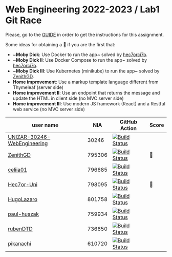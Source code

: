 # Web Engineering 2022-2023 / Lab1 Git Race

Please, go to the [GUIDE](docs/GUIDE.md) in order to get the instructions for this assignment.

Some ideas for obtaining a :gift: if you are the first that:

- ~**Moby Dick**: Use Docker to run the app~ solved by [hec7orci7o](https://github.com/Hec7or-Uni/lab1-git-race).
- ~**Moby Dick II**: Use Docker Compose to run the app~ solved by [hec7orci7o](https://github.com/Hec7or-Uni/lab1-git-race).
- ~**Moby Dick III**: Use Kubernetes (minikube) to run the app~ solved by [ZenithGD](https://github.com/ZenithGD/lab1-git-race).
- **Home improvement**: Use a markup template language different from Thymeleaf (server side)
- **Home improvement II**: Use an endpoint that returns the message and update the HTML in client side (no MVC server side)
- **Home improvement III**: Use modern JS framework (React) and a Restful web service (no MVC server side)

user name | NIA    | GitHub Action |Score
----------|--------|---------------|-----
[UNIZAR-30246-WebEngineering](https://github.com/UNIZAR-30246-WebEngineering/lab1-git-race) | 30246  | [![Build Status](https://github.com/UNIZAR-30246-WebEngineering/lab1-git-race/actions/workflows/ci.yml/badge.svg)](https://github.com/UNIZAR-30246-WebEngineering/lab1-git-race/actions/workflows/ci.yml)
[ZenithGD](https://github.com/ZenithGD/lab1-git-race) | 795306 | [![Build Status](https://github.com/ZenithGD/lab1-git-race/actions/workflows/ci.yml/badge.svg)](https://github.com/ZenithGD/lab1-git-race/actions/workflows/ci.yml) | :gift:
[celiia01](https://github.com/celiia01/lab1-git-race) |796685 | [![Build Status](https://github.com/celiia01/lab1-git-race/actions/workflows/ci.yml/badge.svg)](https://github.com/celiia01/lab1-git-race/actions/workflows/ci.yml)
[Hec7or-Uni](https://github.com/Hec7or-Uni/lab1-git-race) |798095 | [![Build Status](https://github.com/Hec7or-Uni/lab1-git-race/actions/workflows/ci.yml/badge.svg)](https://github.com/Hec7or-Uni/lab1-git-race/actions/workflows/ci.yml) | :gift:
[HugoLazaro](https://github.com/HugoLazaro/lab1-git-race) |801758 | [![Build Status](https://github.com/HugoLazaro/lab1-git-race/actions/workflows/ci.yml/badge.svg)](https://github.com/HugoLazaro/lab1-git-race/actions/workflows/ci.yml)
[paul-huszak](https://github.com/paul-huszak/lab1-git-race) |759934 | [![Build Status](https://github.com/paul-huszak/lab1-git-race/actions/workflows/ci.yml/badge.svg)](https://github.com/paul-huszak/lab1-git-race/actions/workflows/ci.yml)
[rubenDTD](https://github.com/rubenDTD/lab1-git-race) |736650 | [![Build Status](https://github.com/rubenDTD/lab1-git-race/actions/workflows/ci.yml/badge.svg)](https://github.com/rubenDTD/lab1-git-race/actions/workflows/ci.yml)
[pikanachi](https://github.com/pikanachi/lab1-git-race) |610720 | [![Build Status](https://github.com/pikanachi/lab1-git-race/actions/workflows/ci.yml/badge.svg)](https://github.com/pikanachi/lab1-git-race/actions/workflows/ci.yml)
